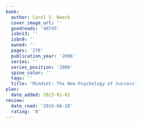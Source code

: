 ```yaml
---
book:
  author: Carol S. Dweck
  cover_image_url: ''
  goodreads: '40745'
  isbn13: ''
  isbn9: ''
  owned: ''
  pages: '276'
  publication_year: '2006'
  series: ''
  series_position: '2006'
  spine_color: ''
  tags: ''
  title: 'Mindset: The New Psychology of Success'
plan:
  date_added: 2023-01-01
review:
  date_read: '2016-06-28'
  rating: '0'
---
```

